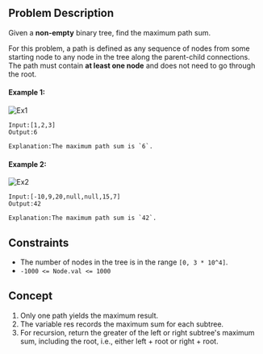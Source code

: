 ## Problem Description

Given a **non-empty** binary tree, find the maximum path sum.

For this problem, a path is defined as any sequence of nodes from some starting node to any node in the tree along the parent-child connections. The path must contain **at least one node** and does not need to go through the root.

#### Example 1:
![Ex1](https://assets.leetcode.com/uploads/2020/10/13/exx1.jpg)
```plaintext
Input:[1,2,3]
Output:6

Explanation:The maximum path sum is `6`.
```
#### Example 2:
![Ex2](https://assets.leetcode.com/uploads/2020/10/13/exx2.jpg)
```plaintext
Input:[-10,9,20,null,null,15,7]
Output:42

Explanation:The maximum path sum is `42`.
```
## Constraints

- The number of nodes in the tree is in the range `[0, 3 * 10^4]`.
- `-1000 <= Node.val <= 1000`

## Concept
1. Only one path yields the maximum result.
2. The variable res records the maximum sum for each subtree.
3. For recursion, return the greater of the left or right subtree's maximum sum, including the root, i.e., either left + root or right + root.

